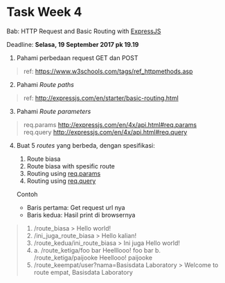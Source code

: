 


Task Week 4
===========

Bab: HTTP Request and Basic Routing with [ExpressJS](http://expressjs.com/)

Deadline: **Selasa, 19 September 2017 pk 19.19**

 1. Pahami perbedaan request GET dan POST
> 	 ref: https://www.w3schools.com/tags/ref_httpmethods.asp
 
 2. Pahami *Route paths*
 > ref: http://expressjs.com/en/starter/basic-routing.html
 
 3. Pahami *Route parameters*
 > req.params http://expressjs.com/en/4x/api.html#req.params
 > req.query http://expressjs.com/en/4x/api.html#req.query
 
 4. Buat 5 *routes* yang berbeda, dengan spesifikasi:
	 1. Route biasa
	 2. Route biasa with spesific route
	 3. Routing using [req.params](http://expressjs.com/en/4x/api.html#req.params)
	 4. Routing using [req.query](http://expressjs.com/en/4x/api.html#req.query)
	 
	 Contoh
	-  Baris pertama: Get request url nya
	-  Baris kedua: Hasil print di browsernya
 > 1. /route_biasa
	 > Hello world!
 > 2. /ini_juga_route_biasa
	 > Hello kalian!
 > 3. /route_kedua/ini_route_biasa
	> Ini juga Hello world!
> 4. a. /route_ketiga/foo bar
	Heelllooo! foo bar
	b. /route_ketiga/paijooke
	Heellooo! paijooke
> 5. /route_keempat/user?nama=Basisdata Laboratory
	> Welcome to route empat, Basisdata Laboratory

